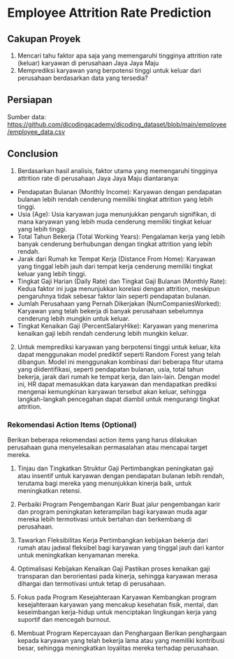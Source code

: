 # Employee Attrition Rate Prediction

## Cakupan Proyek

1. Mencari tahu faktor apa saja yang memengaruhi tingginya attrition rate (keluar) karyawan di perusahaan Jaya Jaya Maju
2. Memprediksi karyawan yang berpotensi tinggi untuk keluar dari perusahaan berdasarkan data yang tersedia?

## Persiapan

Sumber data: https://github.com/dicodingacademy/dicoding_dataset/blob/main/employee/employee_data.csv

## Conclusion

1. Berdasarkan hasil analisis, faktor utama yang memengaruhi tingginya attrition rate di perusahaan Jaya Jaya Maju diantaranya:
- Pendapatan Bulanan (Monthly Income): Karyawan dengan pendapatan bulanan lebih rendah cenderung memiliki tingkat attrition yang lebih tinggi.
- Usia (Age): Usia karyawan juga menunjukkan pengaruh signifikan, di mana karyawan yang lebih muda cenderung memiliki tingkat keluar yang lebih tinggi.
- Total Tahun Bekerja (Total Working Years): Pengalaman kerja yang lebih banyak cenderung berhubungan dengan tingkat attrition yang lebih rendah.
- Jarak dari Rumah ke Tempat Kerja (Distance From Home): Karyawan yang tinggal lebih jauh dari tempat kerja cenderung memiliki tingkat keluar yang lebih tinggi.
- Tingkat Gaji Harian (Daily Rate) dan Tingkat Gaji Bulanan (Monthly Rate): Kedua faktor ini juga menunjukkan korelasi dengan attrition, meskipun pengaruhnya tidak sebesar faktor lain seperti pendapatan bulanan.
- Jumlah Perusahaan yang Pernah Dikerjakan (NumCompaniesWorked): Karyawan yang telah bekerja di banyak perusahaan sebelumnya cenderung lebih mungkin untuk keluar.
- Tingkat Kenaikan Gaji (PercentSalaryHike): Karyawan yang menerima kenaikan gaji lebih rendah cenderung lebih mungkin keluar.

2. Untuk memprediksi karyawan yang berpotensi tinggi untuk keluar, kita dapat menggunakan model prediktif seperti Random Forest yang telah dibangun. Model ini menggunakan kombinasi dari beberapa fitur utama yang diidentifikasi, seperti pendapatan bulanan, usia, total tahun bekerja, jarak dari rumah ke tempat kerja, dan lain-lain. Dengan model ini, HR dapat memasukkan data karyawan dan mendapatkan prediksi mengenai kemungkinan karyawan tersebut akan keluar, sehingga langkah-langkah pencegahan dapat diambil untuk mengurangi tingkat attrition.

### Rekomendasi Action Items (Optional)

Berikan beberapa rekomendasi action items yang harus dilakukan perusahaan guna menyelesaikan permasalahan atau mencapai target mereka.

1.  Tinjau dan Tingkatkan Struktur Gaji
    Pertimbangkan peningkatan gaji atau insentif untuk karyawan dengan pendapatan bulanan lebih rendah, terutama bagi mereka yang menunjukkan kinerja baik, untuk meningkatkan retensi.

2.  Perbaiki Program Pengembangan Karir
    Buat jalur pengembangan karir dan program peningkatan keterampilan bagi karyawan muda agar mereka lebih termotivasi untuk bertahan dan berkembang di perusahaan.

3.  Tawarkan Fleksibilitas Kerja
    Pertimbangkan kebijakan bekerja dari rumah atau jadwal fleksibel bagi karyawan yang tinggal jauh dari kantor untuk meningkatkan kenyamanan mereka.

4.  Optimalisasi Kebijakan Kenaikan Gaji
    Pastikan proses kenaikan gaji transparan dan berorientasi pada kinerja, sehingga karyawan merasa dihargai dan termotivasi untuk tetap di perusahaan.

5.  Fokus pada Program Kesejahteraan Karyawan
    Kembangkan program kesejahteraan karyawan yang mencakup kesehatan fisik, mental, dan keseimbangan kerja-hidup untuk menciptakan lingkungan kerja yang suportif dan mencegah burnout.

6.  Membuat Program Kepercayaan dan Penghargaan
    Berikan penghargaan kepada karyawan yang telah bekerja lama atau yang memiliki kontribusi besar, sehingga meningkatkan loyalitas mereka terhadap perusahaan.
